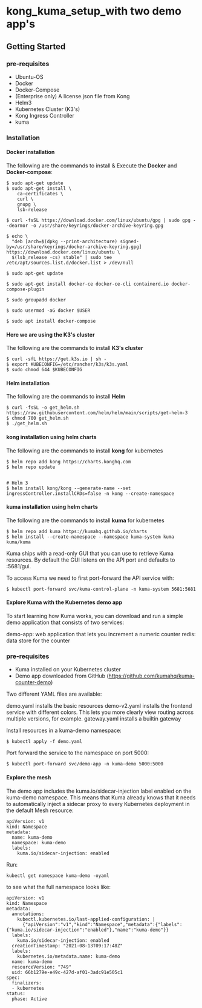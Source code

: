 # kong_kuma_setup_with two demo app's

## Getting Started

### pre-requisites

* Ubuntu-OS
* Docker
* Docker-Compose
* (Enterprise only) A license.json file from Kong
* Helm3
* Kubernetes Cluster (K3's)
* Kong Ingress Controller
* kuma


### Installation

 #### Docker installation
 The following are the commands to install & Execute the  **Docker** and  **Docker-compose**:

```
$ sudo apt-get update
$ sudo apt-get install \
    ca-certificates \
    curl \
    gnupg \
    lsb-release

$ curl -fsSL https://download.docker.com/linux/ubuntu/gpg | sudo gpg --dearmor -o /usr/share/keyrings/docker-archive-keyring.gpg

$ echo \
  "deb [arch=$(dpkg --print-architecture) signed-by=/usr/share/keyrings/docker-archive-keyring.gpg] https://download.docker.com/linux/ubuntu \
  $(lsb_release -cs) stable" | sudo tee /etc/apt/sources.list.d/docker.list > /dev/null

$ sudo apt-get update

$ sudo apt-get install docker-ce docker-ce-cli containerd.io docker-compose-plugin

$ sudo groupadd docker

$ sudo usermod -aG docker $USER

$ sudo apt install docker-compose

```
 #### Here we are using the K3's cluster
 The following are the commands to install **K3's cluster**
```
$ curl -sfL https://get.k3s.io | sh -
$ export KUBECONFIG=/etc/rancher/k3s/k3s.yaml
$ sudo chmod 644 $KUBECONFIG

```

#### Helm  installation
 The following are the commands to install  **Helm** 
```
$ curl -fsSL -o get_helm.sh https://raw.githubusercontent.com/helm/helm/main/scripts/get-helm-3
$ chmod 700 get_helm.sh
$ ./get_helm.sh

```

#### kong  installation using helm charts
 The following are the commands to install  **kong** for kubernetes
```
$ helm repo add kong https://charts.konghq.com
$ helm repo update


# Helm 3
$ helm install kong/kong --generate-name --set ingressController.installCRDs=false -n kong --create-namespace

```

#### kuma installation using helm charts
 The following are the commands to install  **kuma** for kubernetes
```
$ helm repo add kuma https://kumahq.github.io/charts
$ helm install --create-namespace --namespace kuma-system kuma kuma/kuma

```

Kuma ships with a read-only GUI that you can use to retrieve Kuma resources. By default the GUI listens on the API port and defaults to :5681/gui.

To access Kuma we need to first port-forward the API service with:

```
$ kubectl port-forward svc/kuma-control-plane -n kuma-system 5681:5681

```
####  Explore Kuma with the Kubernetes demo app

To start learning how Kuma works, you can download and run a simple demo application that consists of two services:

demo-app: web application that lets you increment a numeric counter
redis: data store for the counter

### pre-requisites

* Kuma installed on your Kubernetes cluster
* Demo app downloaded from GitHub (https://github.com/kumahq/kuma-counter-demo)

Two different YAML files are available:

demo.yaml installs the basic resources
demo-v2.yaml installs the frontend service with different colors. This lets you more clearly view routing across multiple versions, for example.
gateway.yaml installs a builtin gateway

Install resources in a kuma-demo namespace:
```
$ kubectl apply -f demo.yaml

```
Port forward the service to the namespace on port 5000:
```
$ kubectl port-forward svc/demo-app -n kuma-demo 5000:5000

```

####  Explore the mesh

The demo app includes the kuma.io/sidecar-injection label enabled on the kuma-demo namespace. This means that Kuma already knows that it needs to automatically inject a sidecar proxy to every Kubernetes deployment in the default Mesh resource:

```
apiVersion: v1
kind: Namespace
metadata:
  name: kuma-demo
  namespace: kuma-demo
  labels:
    kuma.io/sidecar-injection: enabled

```
Run:

```
kubectl get namespace kuma-demo -oyaml

```

to see what the full namespace looks like:


```
apiVersion: v1
kind: Namespace
metadata:
  annotations:
    kubectl.kubernetes.io/last-applied-configuration: |
      {"apiVersion":"v1","kind":"Namespace","metadata":{"labels":{"kuma.io/sidecar-injection":"enabled"},"name":"kuma-demo"}}
  labels:
    kuma.io/sidecar-injection: enabled
  creationTimestamp: "2021-08-13T09:17:48Z"
  labels:
    kubernetes.io/metadata.name: kuma-demo
  name: kuma-demo
  resourceVersion: "749"
  uid: 66b1279e-e49c-427d-af01-3adc91e505c1
spec:
  finalizers:
  - kubernetes
status:
  phase: Active

```
